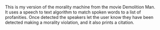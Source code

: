 This is my version of the morality machine from the movie Demolition Man.
It uses a speech to text algorithm to match spoken words to a list of profanities.
Once detected the speakers let the user know they have been detected making a morality violation, and it also prints a citation.
